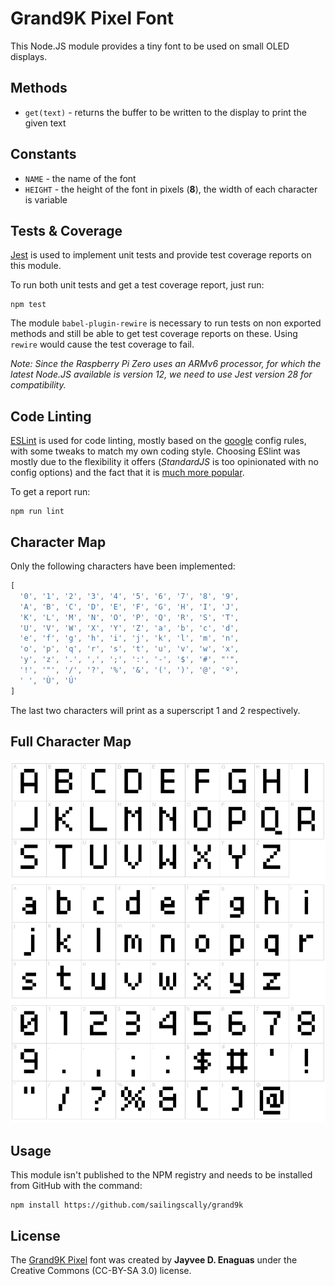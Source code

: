 # Grand9K Pixel Font

This Node.JS module provides a tiny font to be used on small OLED displays.

## Methods

- `get(text)` - returns the buffer to be written to the display to print the given text

## Constants

- `NAME` - the name of the font
- `HEIGHT` - the height of the font in pixels (**8**), the width of each character is variable

## Tests & Coverage

[Jest](https://jestjs.io/) is used to implement unit tests and provide test coverage reports on this module.

To run both unit tests and get a test coverage report, just run:

```
npm test
```

The module `babel-plugin-rewire` is necessary to run tests on non exported methods and still be able to get
test coverage reports on these. Using `rewire` would cause the test coverage to fail.

*Note: Since the Raspberry Pi Zero uses an ARMv6 processor, for which the latest Node.JS available is
version 12, we need to use Jest version 28 for compatibility.*

## Code Linting

[ESLint](https://eslint.org/) is used for code linting, mostly based on the
[google](https://www.npmjs.com/package/eslint-config-google) config rules, with some tweaks to match my own
coding style. Choosing ESlint was mostly due to the flexibility it offers (*StandardJS* is too opinionated
with no config options) and the fact that it is
[much more popular](https://npmtrends.com/eslint-vs-jscs-vs-jshint-vs-jslint).

To get a report run:

```
npm run lint
```

## Character Map

Only the following characters have been implemented:

```JavaScript
[
  '0', '1', '2', '3', '4', '5', '6', '7', '8', '9',
  'A', 'B', 'C', 'D', 'E', 'F', 'G', 'H', 'I', 'J',
  'K', 'L', 'M', 'N', 'O', 'P', 'Q', 'R', 'S', 'T',
  'U', 'V', 'W', 'X', 'Y', 'Z', 'a', 'b', 'c', 'd',
  'e', 'f', 'g', 'h', 'i', 'j', 'k', 'l', 'm', 'n',
  'o', 'p', 'q', 'r', 's', 't', 'u', 'v', 'w', 'x',
  'y', 'z', '.', ',', ';', ':', '-', '$', '#', "'",
  '!', '"', '/', '?', '%', '&', '(', ')', '@', 'º',
  ' ', 'Ù', 'Ú'
]
```

The last two characters will print as a superscript 1 and 2 respectively.

## Full Character Map

![Grand9K Pixel character map](/grand9k-pixel-font-character-map.png)

## Usage

This module isn't published to the NPM registry and needs to be installed from GitHub with the command:

```
npm install https://github.com/sailingscally/grand9k
```

## License

The [Grand9K Pixel](https://www.fontget.com/font/grand9k-pixel/) font was created by **Jayvee D. Enaguas**
under the Creative Commons (CC-BY-SA 3.0) license.
